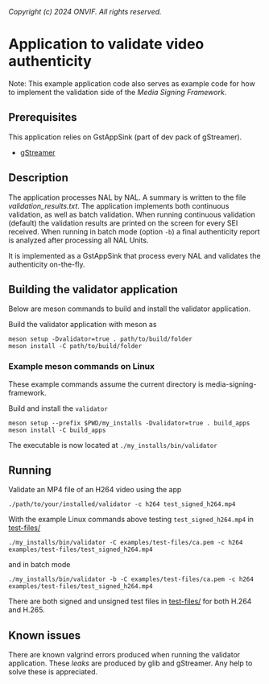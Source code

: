 *Copyright (c) 2024 ONVIF. All rights reserved.*

# Application to validate video authenticity
Note: This example application code also serves as example code for how to implement the
validation side of the *Media Signing Framework*.

## Prerequisites
This application relies on GstAppSink (part of dev pack of gStreamer).
- [gStreamer](https://gstreamer.freedesktop.org/documentation/installing/index.html?gi-language=c)

## Description
The application processes NAL by NAL. A summary is written to the file
*validation_results.txt*. The application implements both continuous validation, as well
as batch validation. When running continuous validation (default) the validation results
are printed on the screen for every SEI received. When running in batch mode (option `-b`)
a final authenticity report is analyzed after processing all NAL Units.

It is implemented as a GstAppSink that process every NAL and validates the authenticity
on-the-fly.

## Building the validator application
Below are meson commands to build and install the validator application.

Build the validator application with meson as
```
meson setup -Dvalidator=true . path/to/build/folder
meson install -C path/to/build/folder
```

### Example meson commands on Linux
These example commands assume the current directory is media-signing-framework.

Build and install the `validator`
```
meson setup --prefix $PWD/my_installs -Dvalidator=true . build_apps
meson install -C build_apps
```
The executable is now located at `./my_installs/bin/validator`

## Running
Validate an MP4 file of an H264 video using the app
```
./path/to/your/installed/validator -c h264 test_signed_h264.mp4
```
With the example Linux commands above testing `test_signed_h264.mp4` in
[test-files/](../../test-files/)
```
./my_installs/bin/validator -C examples/test-files/ca.pem -c h264 examples/test-files/test_signed_h264.mp4
```
and in batch mode
```
./my_installs/bin/validator -b -C examples/test-files/ca.pem -c h264 examples/test-files/test_signed_h264.mp4
```

There are both signed and unsigned test files in [test-files/](../../test-files/) for both
H.264 and H.265.

## Known issues
There are known valgrind errors produced when running the validator application. These
*leaks* are produced by glib and gStreamer. Any help to solve these is appreciated.
